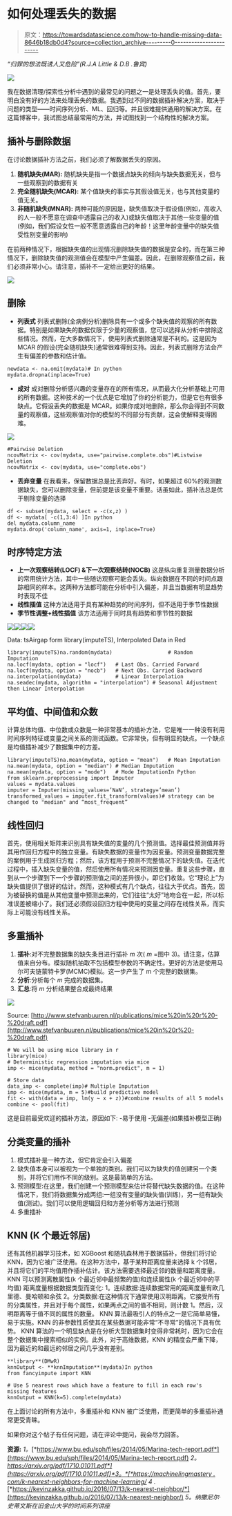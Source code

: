 # 如何处理丢失的数据

> 原文：<https://towardsdatascience.com/how-to-handle-missing-data-8646b18db0d4?source=collection_archive---------0----------------------->

*“归罪的想法既诱人又危险”(R.J.A Little & D.B .鲁宾)*

![](img/d0dc64bc831f5fd863a2b0b7253eabeb.png)

我在数据清理/探索性分析中遇到的最常见的问题之一是处理丢失的值。首先，要明白没有好的方法来处理丢失的数据。我遇到过不同的数据插补解决方案，取决于问题的类型——时间序列分析、ML、回归等。并且很难提供通用的解决方案。在这篇博客中，我试图总结最常用的方法，并试图找到一个结构性的解决方案。

## 插补与删除数据

在讨论数据插补方法之前，我们必须了解数据丢失的原因。

1.  **随机缺失(MAR):** 随机缺失是指一个数据点缺失的倾向与缺失数据无关，但与一些观察到的数据有关
2.  **完全随机缺失(MCAR):** 某个值缺失的事实与其假设值无关，也与其他变量的值无关。
3.  **非随机缺失(MNAR):** 两种可能的原因是，缺失值取决于假设值(例如，高收入的人一般不愿意在调查中透露自己的收入)或缺失值取决于其他一些变量的值(例如，我们假设女性一般不愿意透露自己的年龄！这里年龄变量中的缺失值受性别变量的影响)

在前两种情况下，根据缺失值的出现情况删除缺失值的数据是安全的，而在第三种情况下，删除缺失值的观测值会在模型中产生偏差。因此，在删除观察值之前，我们必须非常小心。请注意，插补不一定给出更好的结果。

![](img/77f0036847c251c035f5e4bd38213f0f.png)

## 删除

*   **列表式** 列表式删除(全病例分析)删除具有一个或多个缺失值的观察的所有数据。特别是如果缺失的数据仅限于少量的观察值，您可以选择从分析中排除这些情况。然而，在大多数情况下，使用列表式删除通常是不利的。这是因为 MCAR 的假设(完全随机缺失)通常很难得到支持。因此，列表式删除方法会产生有偏差的参数和估计值。

```
newdata <- na.omit(mydata)# In python
mydata.dropna(inplace=True)
```

*   **成对** 成对删除分析感兴趣的变量存在的所有情况，从而最大化分析基础上可用的所有数据。这种技术的一个优点是它增加了你的分析能力，但是它也有很多缺点。它假设丢失的数据是 MCAR。如果你成对地删除，那么你会得到不同数量的观察值，这些观察值对你的模型的不同部分有贡献，这会使解释变得困难。

![](img/91e74cfa71a01786f32437c487ddfa96.png)

```
#Pairwise Deletion
ncovMatrix <- cov(mydata, use="pairwise.complete.obs")#Listwise Deletion
ncovMatrix <- cov(mydata, use="complete.obs")
```

*   **丢弃变量** 在我看来，保留数据总是比丢弃好。有时，如果超过 60%的观测数据缺失，您可以删除变量，但前提是该变量不重要。话虽如此，插补法总是优于剔除变量的选择

```
df <- subset(mydata, select = -c(x,z) )
df <- mydata[ -c(1,3:4) ]In python
del mydata.column_name
mydata.drop('column_name', axis=1, inplace=True)
```

## 时序特定方法

*   **上一次观察结转(LOCF) &下一次观察结转(NOCB)**
    这是纵向重复测量数据分析的常用统计方法，其中一些随访观察可能会丢失。纵向数据在不同的时间点跟踪相同的样本。这两种方法都可能在分析中引入偏差，并且当数据有明显趋势时表现不佳
*   **线性插值**
    这种方法适用于具有某种趋势的时间序列，但不适用于季节性数据
*   **季节性调整+线性插值**
    该方法适用于同时具有趋势和季节性的数据

![](img/9ea03788bb53650b2c0303b0ef817fc6.png)![](img/ae0794df9a5440e417caf5dae9cab4a9.png)![](img/3f6471b23bdc6d8734e387299b95060a.png)![](img/60ee6060bd191a73297c1cb7838b3e5c.png)

Data: tsAirgap form library(imputeTS), Interpolated Data in Red

```
library(imputeTS)na.random(mydata)                  # Random Imputation
na.locf(mydata, option = "locf")   # Last Obs. Carried Forward
na.locf(mydata, option = "nocb")   # Next Obs. Carried Backward
na.interpolation(mydata)           # Linear Interpolation
na.seadec(mydata, algorithm = "interpolation") # Seasonal Adjustment then Linear Interpolation
```

## 平均值、中间值和众数

计算总体均值、中位数或众数是一种非常基本的插补方法，它是唯一一种没有利用时间序列特征或变量之间关系的测试函数。它非常快，但有明显的缺点。一个缺点是均值插补减少了数据集中的方差。

```
library(imputeTS)na.mean(mydata, option = "mean")   # Mean Imputation
na.mean(mydata, option = "median") # Median Imputation
na.mean(mydata, option = "mode")   # Mode ImputationIn Python
from sklearn.preprocessing import Imputer
values = mydata.values
imputer = Imputer(missing_values=’NaN’, strategy=’mean’)
transformed_values = imputer.fit_transform(values)# strategy can be changed to "median" and “most_frequent”
```

## **线性回归**

首先，使用相关矩阵来识别具有缺失值的变量的几个预测值。选择最佳预测值并将其用作回归方程中的独立变量。有缺失数据的变量作为因变量。预测变量数据完整的案例用于生成回归方程；然后，该方程用于预测不完整情况下的缺失值。在迭代过程中，插入缺失变量的值，然后使用所有情况来预测因变量。重复这些步骤，直到从一个步骤到下一个步骤的预测值之间的差异很小，即它们收敛。它“理论上”为缺失值提供了很好的估计。然而，这种模式有几个缺点，往往大于优点。首先，因为被替换的值是从其他变量中预测出来的，它们往往“太好”地吻合在一起，所以标准误差被缩小了。我们还必须假设回归方程中使用的变量之间存在线性关系，而实际上可能没有线性关系。

## 多重插补

1.  **插补**:对不完整数据集的缺失条目进行插补 *m* 次( *m* =图中 3)。请注意，估算值来自分布。模拟随机抽取不包括模型参数的不确定性。更好的方法是使用马尔可夫链蒙特卡罗(MCMC)模拟。这一步产生了 m 个完整的数据集。
2.  **分析**:分析每个 *m* 完成的数据集。
3.  **汇总**:将 *m* 分析结果整合成最终结果

![](img/68d5e29e1049fa73bbb3a1e466763488.png)

Source: [http://www.stefvanbuuren.nl/publications/mice%20in%20r%20-%20draft.pdf](http://www.stefvanbuuren.nl/publications/mice%20in%20r%20-%20draft.pdf)

```
# We will be using mice library in r
library(mice)
# Deterministic regression imputation via mice
imp <- mice(mydata, method = "norm.predict", m = 1)

# Store data
data_imp <- complete(imp)# Multiple Imputation
imp <- mice(mydata, m = 5)#build predictive model
fit <- with(data = imp, lm(y ~ x + z))#combine results of all 5 models
combine <- pool(fit)
```

这是目前最受欢迎的插补方法，原因如下:
-易于使用
-无偏差(如果插补模型正确)

## 分类变量的插补

1.  模式插补是一种方法，但它肯定会引入偏差
2.  缺失值本身可以被视为一个单独的类别。我们可以为缺失的值创建另一个类别，并将它们用作不同的级别。这是最简单的方法。
3.  预测模型:在这里，我们创建一个预测模型来估计将替代缺失数据的值。在这种情况下，我们将数据集分成两组:一组没有变量的缺失值(训练)，另一组有缺失值(测试)。我们可以使用逻辑回归和方差分析等方法进行预测
4.  多重插补

## KNN (K 个最近邻居)

还有其他机器学习技术，如 XGBoost 和随机森林用于数据插补，但我们将讨论 KNN，因为它被广泛使用。在这种方法中，基于某种距离度量来选择 k 个邻居，并且将它们的平均值用作插补估计。该方法需要选择最近邻的数量和距离度量。KNN 可以预测离散属性(k 个最近邻中最频繁的值)和连续属性(k 个最近邻中的平均值)
距离度量根据数据类型而变化:
1。连续数据:连续数据常用的距离度量有欧几里德、曼哈顿和余弦
2。分类数据:在这种情况下通常使用汉明距离。它接受所有的分类属性，并且对于每个属性，如果两点之间的值不相同，则计数 1。然后，汉明距离等于值不同的属性的数量。
KNN 算法最吸引人的特点之一是它简单易懂，易于实施。KNN 的非参数性质使其在某些数据可能非常“不寻常”的情况下具有优势。
KNN 算法的一个明显缺点是在分析大型数据集时变得非常耗时，因为它会在整个数据集中搜索相似的实例。此外，对于高维数据，KNN 的精度会严重下降，因为最近的和最远的邻居之间几乎没有差别。

```
**library**(DMwR)
knnOutput <- **knnImputation**(mydata)In python
from fancyimpute import KNN    

# Use 5 nearest rows which have a feature to fill in each row's missing features
knnOutput = KNN(k=5).complete(mydata)
```

在上面讨论的所有方法中，多重插补和 KNN 被广泛使用，而更简单的多重插补通常更受青睐。

如果你对这个帖子有任何问题，请在评论中提问，我会尽力回答。

**资源:** *1。*[*https://www.bu.edu/sph/files/2014/05/Marina-tech-report.pdf*](https://www.bu.edu/sph/files/2014/05/Marina-tech-report.pdf) *2。*[*https://arxiv.org/pdf/1710.01011.pdf*](https://arxiv.org/pdf/1710.01011.pdf)*3。*[*https://machinelingmastery . com/k-nearest-neighbors-for-machine-learning/*](https://machinelearningmastery.com/k-nearest-neighbors-for-machine-learning/) *4 .*[*https://kevinzakka.github.io/2016/07/13/k-nearest-neighbor/*](https://kevinzakka.github.io/2016/07/13/k-nearest-neighbor/) *5。纳撒尼尔·史蒂文斯在旧金山大学的时间系列讲座*